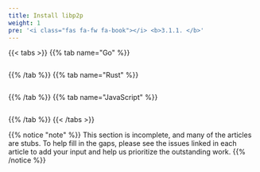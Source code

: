 ```yaml
---
title: Install libp2p
weight: 1
pre: '<i class="fas fa-fw fa-book"></i> <b>3.1.1. </b>'
---
```


{{< tabs >}}
{{% tab name="Go" %}}
```go
```
{{% /tab %}}
{{% tab name="Rust" %}}
```rust
```
{{% /tab %}}
{{% tab name="JavaScript" %}}
```js
```
{{% /tab %}}
{{< /tabs >}}

{{% notice "note" %}}
This section is incomplete, and many of the articles are stubs. To help fill in
the gaps, please see the issues linked in each article to add your input and
help us prioritize the outstanding work.
{{% /notice %}}

